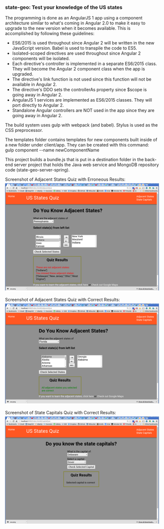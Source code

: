 
### state-geo: Test your knowledge of the US states ###

The programming is done as an AngularJS 1 app using a component architecture similar to what's coming in Angular 2.0 to make it easy to 
upgrade to the new version when it becomes available. This is accomplished by following these guidelines: 
* ES6/2015 is used throughout since Angular 2 will be written in the new JavaScript version. Babel is used to transpile the code to ES5.
* Isolated-scoped directives are used throughout since Angular 2 components will be isolated.
* Each directive's controller is implemented in a separate ES6/2015 class. They will become the Angular 2 component class when the app is upgraded.
* The directive's link function is not used since this function will not be available in Angular 2.
* The directive's DDO sets the controllerAs property since $scope is going away in Angular 2.
* AngularJS 1 services are implemented as ES6/2015 classes. They will port directly to Angular 2.
* Standalone Angular controllers are NOT used in the app since they are going away in Angular 2.
  
The build system uses gulp with webpack (and babel). Stylus is used as the CSS preprocessor.

The templates folder contains templates for new components built inside of a new folder under client/app. They can be created with this command:
gulp component --name newComponentName

This project builds a bundle.js that is put in a destination folder in the 
back-end server project that holds the Java web service and MongoDB repository code (state-geo-server-spring).

Screenshot of Adjacent States Quiz with Erroneous Results:
![AdjacentQuizResultsScreenshot](screenshots/AdjacentQuizResultsScreenshot.png "Quiz Results Screenshot")

Screenshot of Adjacent States Quiz with Correct Results:
![AdjacentQuizResultsSuccessScreenshot](screenshots/AdjacentStatesQuizResultsSuccess.png "Quiz Results Success Screenshot")

Screenshot of State Capitals Quiz with Correct Results:
![StateCapitalsQuizResultsScreenshot](screenshots/StateCapitalsQuizScreenshot.png "State Capitals Quiz Results Success Screenshot")
